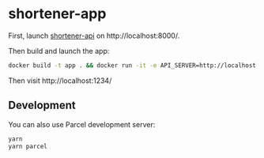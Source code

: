 # shortener-app

First, launch [shortener-api](https://github.com/LEW21-centerai/shortener-api) on http://localhost:8000/.

Then build and launch the app:

```sh
docker build -t app . && docker run -it -e API_SERVER=http://localhost:8000/ -p 1234:80 app
```

Then visit http://localhost:1234/

## Development
You can also use Parcel development server:
```sh
yarn
yarn parcel
```
